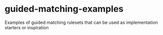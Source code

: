 # guided-matching-examples
Examples of guided matching rulesets that can be used as implementation starters or inspiration
